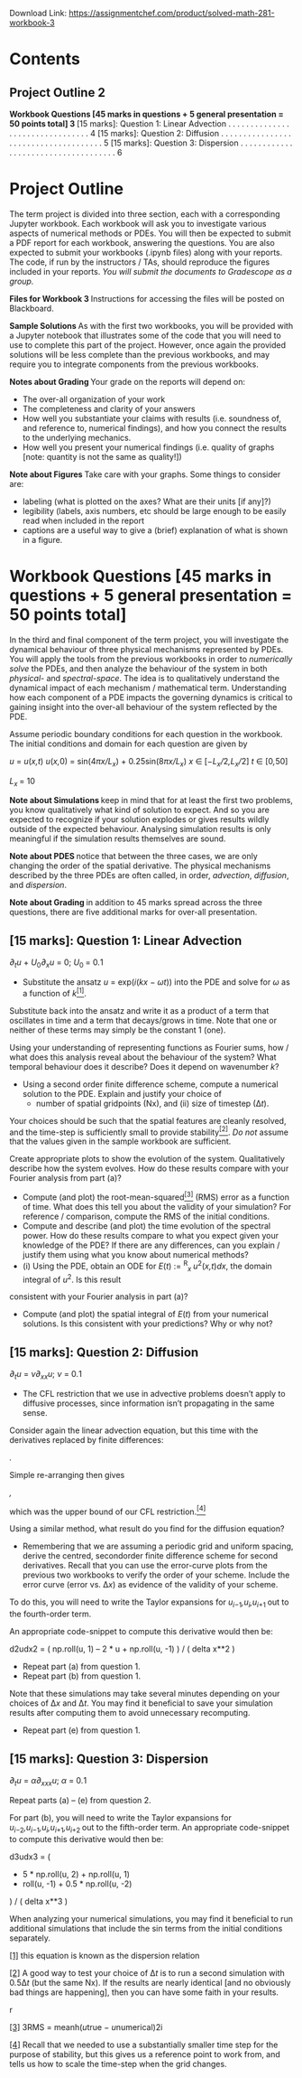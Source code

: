Download Link: https://assignmentchef.com/product/solved-math-281-workbook-3
<br>



<h1>Contents</h1>

<h2>Project Outline                                                                                                                                                   2</h2>

<strong>Workbook Questions [45 marks in questions + 5 general presentation = 50 points total] 3 </strong>[15 marks]: Question 1: Linear Advection . . . . . . . . . . . . . . . . . . . . . . . . . . . . . . . . 4 [15 marks]: Question 2: Diffusion . . . . . . . . . . . . . . . . . . . . . . . . . . . . . . . . . . . . . 5 [15 marks]: Question 3: Dispersion . . . . . . . . . . . . . . . . . . . . . . . . . . . . . . . . . . . . 6

<h1>Project Outline</h1>

The term project is divided into three section, each with a corresponding Jupyter workbook. Each workbook will ask you to investigate various aspects of numerical methods or PDEs. You will then be expected to submit a PDF report for each workbook, answering the questions. You are also expected to submit your workbooks (.ipynb files) along with your reports. The code, if run by the instructors / TAs, should reproduce the figures included in your reports. <em>You will submit the documents to Gradescope as a group.</em>

<strong>Files for Workbook 3       </strong>Instructions for accessing the files will be posted on Blackboard.

<strong>Sample Solutions </strong>As with the first two workbooks, you will be provided with a Jupyter notebook that illustrates some of the code that you will need to use to complete this part of the project. However, once again the provided solutions will be less complete than the previous workbooks, and may require you to integrate components from the previous workbooks.

<strong>Notes about Grading        </strong>Your grade on the reports will depend on:

<ul>

 <li>The over-all organization of your work</li>

 <li>The completeness and clarity of your answers</li>

 <li>How well you substantiate your claims with results (i.e. soundness of, and reference to, numerical findings), and how you connect the results to the underlying mechanics.</li>

 <li>How well you present your numerical findings (i.e. quality of graphs [note: quantity is not the same as quality!])</li>

</ul>

<strong>Note about Figures        </strong>Take care with your graphs. Some things to consider are:

<ul>

 <li>labeling (what is plotted on the axes? What are their units [if any]?)</li>

 <li>legibility (labels, axis numbers, etc should be large enough to be easily read when included in the report</li>

 <li>captions are a useful way to give a (brief) explanation of what is shown in a figure.</li>

</ul>

<h1>Workbook Questions [45 marks in questions + 5 general presentation = 50 points total]</h1>

In the third and final component of the term project, you will investigate the dynamical behaviour of three physical mechanisms represented by PDEs. You will apply the tools from the previous workbooks in order to <em>numerically solve </em>the PDEs, and then analyze the behaviour of the system in both <em>physical- </em>and <em>spectral-space</em>. The idea is to qualitatively understand the dynamical impact of each mechanism / mathematical term. Understanding how each component of a PDE impacts the governing dynamics is critical to gaining insight into the over-all behaviour of the system reflected by the PDE.

Assume periodic boundary conditions for each question in the workbook. The initial conditions and domain for each question are given by

<em>u </em>= <em>u</em>(<em>x,t</em>) <em>u</em>(<em>x,</em>0) = sin(4<em>πx/L<sub>x</sub></em>) + 0<em>.</em>25sin(8<em>πx/L<sub>x</sub></em>) <em>x </em>∈ [−<em>L<sub>x</sub>/</em>2<em>,L<sub>x</sub>/</em>2] <em>t </em>∈ [0<em>,</em>50]

<em>L<sub>x </sub></em>= 10

<strong>Note about Simulations </strong>keep in mind that for at least the first two problems, you know qualitatively what kind of solution to expect. And so you are expected to recognize if your solution explodes or gives results wildly outside of the expected behaviour. Analysing simulation results is only meaningful if the simulation results themselves are sound.

<strong>Note about PDES </strong>notice that between the three cases, we are only changing the order of the spatial derivative. The physical mechanisms described by the three PDEs are often called, in order, <em>advection</em>, <em>diffusion</em>, and <em>dispersion</em>.

<strong>Note about Grading </strong>in addition to 45 marks spread across the three questions, there are five additional marks for over-all presentation.

<h2>[15 marks]: Question 1: Linear Advection</h2>

<em>∂<sub>t</sub>u </em>+ <em>U</em><sub>0</sub><em>∂<sub>x</sub>u </em>= 0;                                                 <em>U</em><sub>0 </sub>= 0<em>.</em>1

<ul>

 <li>Substitute the ansatz <em>u </em>= exp(<em>i</em>(<em>kx </em>− <em>ωt</em>)) into the PDE and solve for <em>ω </em>as a function of <em>k</em><a href="#_ftn1" name="_ftnref1"><sup>[1]</sup></a>.</li>

</ul>

Substitute back into the ansatz and write it as a product of a term that oscillates in time and a term that decays/grows in time. Note that one or neither of these terms may simply be the constant 1 (one).

Using your understanding of representing functions as Fourier sums, how / what does this analysis reveal about the behaviour of the system? What temporal behaviour does it describe? Does it depend on wavenumber <em>k</em>?

<ul>

 <li>Using a second order finite difference scheme, compute a numerical solution to the PDE. Explain and justify your choice of

  <ul>

   <li>number of spatial gridpoints (Nx), and (ii) size of timestep (∆<em>t</em>).</li>

  </ul></li>

</ul>

Your choices should be such that the spatial features are cleanly resolved, and the time-step is sufficiently small to provide stability<a href="#_ftn2" name="_ftnref2"><sup>[2]</sup></a>. <em>Do not </em>assume that the values given in the sample workbook are sufficient.

Create appropriate plots to show the evolution of the system. Qualitatively describe how the system evolves. How do these results compare with your Fourier analysis from part (a)?

<ul>

 <li>Compute (and plot) the root-mean-squared<a href="#_ftn3" name="_ftnref3"><sup>[3]</sup></a> (RMS) error as a function of time. What does this tell you about the validity of your simulation? For reference / comparison, compute the RMS of the initial conditions.</li>

 <li>Compute and describe (and plot) the time evolution of the spectral power. How do these results compare to what you expect given your knowledge of the PDE? If there are any differences, can you explain / justify them using what you know about numerical methods?</li>

 <li>(i) Using the PDE, obtain an ODE for <em>E</em>(<em>t</em>) := <sup>R</sup><em><sub>x </sub>u</em><sup>2</sup>(<em>x,t</em>)<em>dx</em>, the domain integral of <em>u</em><sup>2</sup>. Is this result</li>

</ul>

consistent with your Fourier analysis in part (a)?

<ul>

 <li>Compute (and plot) the spatial integral of <em>E</em>(<em>t</em>) from your numerical solutions. Is this consistent with your predictions? Why or why not?</li>

</ul>

<h2>[15 marks]: Question 2: Diffusion</h2>

<em>∂<sub>t</sub>u </em>= <em>ν∂<sub>xx</sub>u</em>;                                                    <em>ν </em>= 0<em>.</em>1

<ul>

 <li>The CFL restriction that we use in advective problems doesn’t apply to diffusive processes, since information isn’t propagating in the same sense.</li>

</ul>

Consider again the linear advection equation, but this time with the derivatives replaced by finite differences:

<em>.</em>

Simple re-arranging then gives

<em>,</em>

which was the upper bound of our CFL restriction.<a href="#_ftn4" name="_ftnref4"><sup>[4]</sup></a>

Using a similar method, what result do you find for the diffusion equation?

<ul>

 <li>Remembering that we are assuming a periodic grid and uniform spacing, derive the centred, secondorder finite difference scheme for second derivatives. Recall that you can use the error-curve plots from the previous two workbooks to verify the order of your scheme. Include the error curve (error vs. ∆<em>x</em>) as evidence of the validity of your scheme.</li>

</ul>

To do this, you will need to write the Taylor expansions for <em>u<sub>i</sub></em><sub>−1</sub><em>,u<sub>i</sub>,u<sub>i</sub></em><sub>+1 </sub>out to the fourth-order term.

An appropriate code-snippet to compute this derivative would then be:

d2udx2 = ( np.roll(u, 1) – 2 * u + np.roll(u, -1) ) / ( delta x**2 )

<ul>

 <li>Repeat part (a) from question 1.</li>

 <li>Repeat part (b) from question 1.</li>

</ul>

Note that these simulations may take several minutes depending on your choices of ∆<em>x </em>and ∆<em>t</em>. You may find it beneficial to save your simulation results after computing them to avoid unnecessary recomputing.

<ul>

 <li>Repeat part (e) from question 1.</li>

</ul>

<h2>[15 marks]: Question 3: Dispersion</h2>

<em>∂<sub>t</sub>u </em>= <em>α∂<sub>xxx</sub>u</em>;                                                    <em>α </em>= 0<em>.</em>1

Repeat parts (a) – (e) from question 2.

For part (b), you will need to write the Taylor expansions for <em>u<sub>i</sub></em><sub>−2</sub><em>,u<sub>i</sub></em><sub>−1</sub><em>,u<sub>i</sub>,u<sub>i</sub></em><sub>+1</sub><em>,u<sub>i</sub></em><sub>+2 </sub>out to the fifth-order term. An appropriate code-snippet to compute this derivative would then be:

d3udx3 = (

<ul>

 <li>5 * np.roll(u, 2) + np.roll(u, 1)</li>

 <li>roll(u, -1) + 0.5 * np.roll(u, -2)</li>

</ul>

) / ( delta x**3 )

When analyzing your numerical simulations, you may find it beneficial to run additional simulations that include the sin terms from the initial conditions separately.

<a href="#_ftnref1" name="_ftn1">[1]</a> this equation is known as the dispersion relation

<a href="#_ftnref2" name="_ftn2">[2]</a> A good way to test your choice of ∆<em>t </em>is to run a second simulation with 0<em>.</em>5∆<em>t </em>(but the same Nx). If the results are nearly identical [and no obviously bad things are happening], then you can have some faith in your results.

r

<a href="#_ftnref3" name="_ftn3">[3]</a> 3RMS =              meanh(<em>u</em>true − <em>u</em>numerical)2i

<a href="#_ftnref4" name="_ftn4">[4]</a> Recall that we needed to use a substantially smaller time step for the purpose of stability, but this gives us a reference point to work from, and tells us how to scale the time-step when the grid changes.